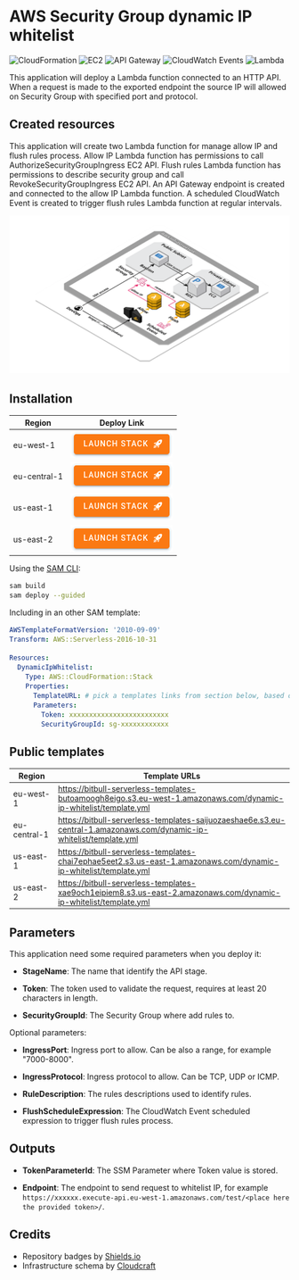 # AWS Security Group dynamic IP whitelist

![CloudFormation](https://img.shields.io/badge/-CloudFormation-%23FF4F8B)
![EC2](https://img.shields.io/badge/-EC2-%23FF9900)
![API Gateway](https://img.shields.io/badge/-API%20Gateway-%23A166FF)
![CloudWatch Events](https://img.shields.io/badge/-CloudWatch%20Events-%23FF4F8B)
![Lambda](https://img.shields.io/badge/-Lambda-%23FF9900)

This application will deploy a Lambda function connected to an HTTP API. When a request is made to the exported endpoint the source IP will allowed on Security Group with specified port and protocol.

## Created resources

This application will create two Lambda function for manage allow IP and flush rules process. Allow IP Lambda function has permissions to call AuthorizeSecurityGroupIngress EC2 API. Flush rules Lambda function has permissions to describe security group and call RevokeSecurityGroupIngress EC2 API. An API Gateway endpoint is created and connected to the allow IP Lambda function. A scheduled CloudWatch Event is created to trigger flush rules Lambda function at regular intervals.

![Infrastructure Schema](./doc/schema.png)

## Installation

| Region       | Deploy Link |
| ------------ | ----------- |
| eu-west-1    | [![Launch Stack in region eu-west-1 ](./doc/button.png)](https://eu-west-1.console.aws.amazon.com/cloudformation/home#/stacks/create/review?templateURL=https://bitbull-serverless-templates-butoamoogh8eigo.s3.eu-west-1.amazonaws.com/dynamic-ip-whitelist/template.yml&stackName=dynamic-ip-whitelist) |
| eu-central-1 | [![Launch Stack in region eu-central-1](./doc/button.png)](https://eu-central-1.console.aws.amazon.com/cloudformation/home#/stacks/create/review?templateURL=https://bitbull-serverless-templates-saijuozaeshae6e.s3.eu-central-1.amazonaws.com/dynamic-ip-whitelist/template.yml&stackName=dynamic-ip-whitelist) |
| us-east-1    | [![Launch Stack in region us-east-1](./doc/button.png)](https://us-east-1.console.aws.amazon.com/cloudformation/home#/stacks/create/review?templateURL=https://bitbull-serverless-templates-chai7ephae5eet2.s3.us-east-1.amazonaws.com/dynamic-ip-whitelist/template.yml&stackName=dynamic-ip-whitelist) |
| us-east-2    | [![Launch Stack in region us-east-2](./doc/button.png)](https://us-east-2.console.aws.amazon.com/cloudformation/home#/stacks/create/review?templateURL=https://bitbull-serverless-templates-xae9och1eipiem8.s3.us-east-2.amazonaws.com/dynamic-ip-whitelist/template.yml&stackName=dynamic-ip-whitelist) |

Using the [SAM CLI](https://docs.aws.amazon.com/serverless-application-model/latest/developerguide/what-is-sam.html):
```bash
sam build
sam deploy --guided
```

Including in an other SAM template:
```yaml
AWSTemplateFormatVersion: '2010-09-09'
Transform: AWS::Serverless-2016-10-31

Resources:
  DynamicIpWhitelist:
    Type: AWS::CloudFormation::Stack
    Properties:
      TemplateURL: # pick a templates links from section below, based on your region
      Parameters:
        Token: xxxxxxxxxxxxxxxxxxxxxxxxx
        SecurityGroupId: sg-xxxxxxxxxxxx
```

## Public templates

| Region       | Template URLs                                                                                                  |
| ------------ | -------------------------------------------------------------------------------------------------------------- |
| eu-west-1    | https://bitbull-serverless-templates-butoamoogh8eigo.s3.eu-west-1.amazonaws.com/dynamic-ip-whitelist/template.yml    |
| eu-central-1 | https://bitbull-serverless-templates-saijuozaeshae6e.s3.eu-central-1.amazonaws.com/dynamic-ip-whitelist/template.yml |
| us-east-1    | https://bitbull-serverless-templates-chai7ephae5eet2.s3.us-east-1.amazonaws.com/dynamic-ip-whitelist/template.yml    |
| us-east-2    | https://bitbull-serverless-templates-xae9och1eipiem8.s3.us-east-2.amazonaws.com/dynamic-ip-whitelist/template.yml    |

## Parameters

This application need some required parameters when you deploy it:

- **StageName**: The name that identify the API stage.

- **Token**: The token used to validate the request, requires at least 20 characters in length.

- **SecurityGroupId**: The Security Group where add rules to.

Optional parameters:

- **IngressPort**: Ingress port to allow. Can be also a range, for example "7000-8000".

- **IngressProtocol**: Ingress protocol to allow. Can be TCP, UDP or ICMP.

- **RuleDescription**: The rules descriptions used to identify rules.

- **FlushScheduleExpression**: The CloudWatch Event scheduled expression to trigger flush rules process.

## Outputs

- **TokenParameterId**: The SSM Parameter where Token value is stored.

- **Endpoint**: The endpoint to send request to whitelist IP, for example `https://xxxxxx.execute-api.eu-west-1.amazonaws.com/test/<place here the provided token>/`.

## Credits

- Repository badges by [Shields.io](https://shields.io/)
- Infrastructure schema by [Cloudcraft](https://www.cloudcraft.co/)
